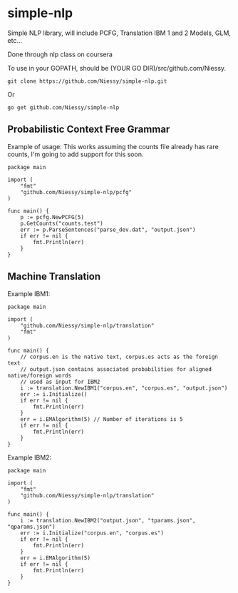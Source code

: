 <h1>simple-nlp</h1>

Simple NLP library, will include PCFG, Translation IBM 1 and 2 Models, GLM, etc...

Done through nlp class on coursera

To use in your GOPATH, should be (YOUR GO DIR)/src/github.com/Niessy.
	
    git clone https://github.com/Niessy/simple-nlp.git
    
Or

    go get github.com/Niessy/simple-nlp

<h2> Probabilistic Context Free Grammar </h2>

Example of usage: This works assuming the counts file already has rare counts, I'm going to add support for this soon.

    package main

    import (
        "fmt"
	    "github.com/Niessy/simple-nlp/pcfg"
    )

    func main() {
	    p := pcfg.NewPCFG(5)
	    p.GetCounts("counts.test")
	    err := p.ParseSentences("parse_dev.dat", "output.json")
	    if err != nil {
		    fmt.Println(err)
	    }
    }
    
<h2> Machine Translation </h2>
    
Example IBM1:

	package main
	
	import (
		"github.com/Niessy/simple-nlp/translation"
		"fmt"
	)
	
	func main() {
		// corpus.en is the native text, corpus.es acts as the foreign text
		// output.json contains associated probabilities for aligned native/foreign words
		// used as input for IBM2
		i := translation.NewIBM1("corpus.en", "corpus.es", "output.json")
		err := i.Initialize()
		if err != nil {
			fmt.Println(err)
		}
		err = i.EMAlgorithm(5) // Number of iterations is 5
		if err != nil {
			fmt.Println(err)
		}
	}
	
Example IBM2:

	package main

	import (
		"fmt"
		"github.com/Niessy/simple-nlp/translation"
	)
	
	func main() {
		i := translation.NewIBM2("output.json", "tparams.json", "qparams.json")
		err := i.Initialize("corpus.en", "corpus.es")
		if err != nil {
			fmt.Println(err)
		}
		err = i.EMAlgorithm(5)
		if err != nil {
			fmt.Println(err)
		}
	}


    

